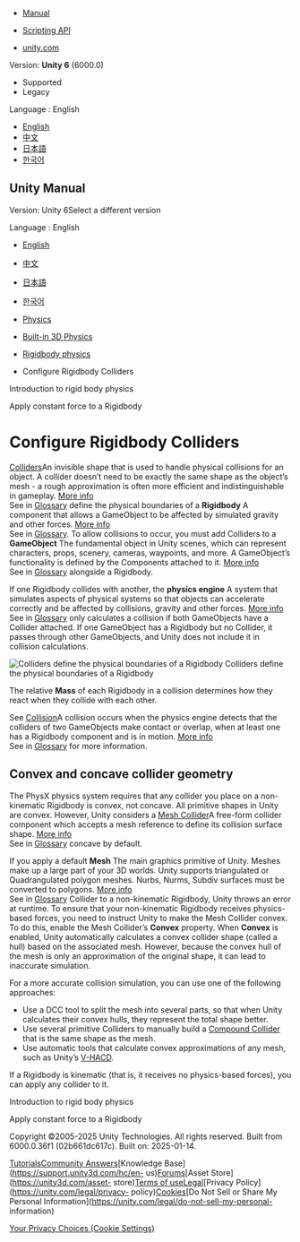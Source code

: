 [](https://docs.unity3d.com)

  * [Manual](../Manual/index.html)
  * [Scripting API](../ScriptReference/index.html)

  * [unity.com](https://unity.com/)

Version: **Unity 6** (6000.0)

  * Supported
  * Legacy

Language : English

  * [English](/Manual/rigidbody-configure-colliders.html)
  * [中文](/cn/current/Manual/rigidbody-configure-colliders.html)
  * [日本語](/ja/current/Manual/rigidbody-configure-colliders.html)
  * [한국어](/kr/current/Manual/rigidbody-configure-colliders.html)

[](https://docs.unity3d.com)

## Unity Manual

Version: Unity 6Select a different version

Language : English

  * [English](/Manual/rigidbody-configure-colliders.html)
  * [中文](/cn/current/Manual/rigidbody-configure-colliders.html)
  * [日本語](/ja/current/Manual/rigidbody-configure-colliders.html)
  * [한국어](/kr/current/Manual/rigidbody-configure-colliders.html)

  * [Physics](PhysicsSection.html)
  * [Built-in 3D Physics](PhysicsOverview.html)
  * [Rigidbody physics](rigidbody-physics-section.html)
  * Configure Rigidbody Colliders 

[](RigidbodiesOverview.html)

Introduction to rigid body physics

[](rigidbody-constant-force.html)

Apply constant force to a Rigidbody

# Configure Rigidbody Colliders

[Colliders](collision-section.html)An invisible shape that is used to handle
physical collisions for an object. A collider doesn’t need to be exactly the
same shape as the object’s mesh - a rough approximation is often more
efficient and indistinguishable in gameplay. [More
info](CollidersOverview.html)  
See in [Glossary](Glossary.html#Collider) define the physical boundaries of a
**Rigidbody** A component that allows a GameObject to be affected by simulated
gravity and other forces. [More info](class-Rigidbody.html)  
See in [Glossary](Glossary.html#Rigidbody). To allow collisions to occur, you
must add Colliders to a **GameObject** The fundamental object in Unity scenes,
which can represent characters, props, scenery, cameras, waypoints, and more.
A GameObject’s functionality is defined by the Components attached to it.
[More info](class-GameObject.html)  
See in [Glossary](Glossary.html#GameObject) alongside a Rigidbody.

If one Rigidbody collides with another, the **physics engine** A system that
simulates aspects of physical systems so that objects can accelerate correctly
and be affected by collisions, gravity and other forces. [More
info](PhysicsSection.html)  
See in [Glossary](Glossary.html#PhysicsEngine) only calculates a collision if
both GameObjects have a Collider attached. If one GameObject has a Rigidbody
but no Collider, it passes through other GameObjects, and Unity does not
include it in collision calculations.

![Colliders define the physical boundaries of a
Rigidbody](../uploads/Main/RigidbodyandCollider.png) Colliders define the
physical boundaries of a Rigidbody

The relative **Mass** of each Rigidbody in a collision determines how they
react when they collide with each other.

See [Collision](collision-section.html)A collision occurs when the physics
engine detects that the colliders of two GameObjects make contact or overlap,
when at least one has a Rigidbody component and is in motion. [More
info](CollidersOverview.html)  
See in [Glossary](Glossary.html#Collision) for more information.

## Convex and concave collider geometry

The PhysX physics system requires that any collider you place on a non-
kinematic Rigidbody is convex, not concave. All primitive shapes in Unity are
convex. However, Unity considers a [Mesh Collider](class-MeshCollider.html)A
free-form collider component which accepts a mesh reference to define its
collision surface shape. [More info](class-MeshCollider.html)  
See in [Glossary](Glossary.html#MeshCollider) concave by default.

If you apply a default **Mesh** The main graphics primitive of Unity. Meshes
make up a large part of your 3D worlds. Unity supports triangulated or
Quadrangulated polygon meshes. Nurbs, Nurms, Subdiv surfaces must be converted
to polygons. [More info](mesh.html)  
See in [Glossary](Glossary.html#Mesh) Collider to a non-kinematic Rigidbody,
Unity throws an error at runtime. To ensure that your non-kinematic Rigidbody
receives physics-based forces, you need to instruct Unity to make the Mesh
Collider convex. To do this, enable the Mesh Collider’s **Convex** property.
When **Convex** is enabled, Unity automatically calculates a convex collider
shape (called a hull) based on the associated mesh. However, because the
convex hull of the mesh is only an approximation of the original shape, it can
lead to inaccurate simulation.

For a more accurate collision simulation, you can use one of the following
approaches:

  * Use a DCC tool to split the mesh into several parts, so that when Unity calculates their convex hulls, they represent the total shape better.
  * Use several primitive Colliders to manually build a [Compound Collider](compound-colliders.html) that is the same shape as the mesh.
  * Use automatic tools that calculate convex approximations of any mesh, such as Unity’s [V-HACD](https://github.com/Unity-Technologies/VHACD).

If a Rigidbody is kinematic (that is, it receives no physics-based forces),
you can apply any collider to it.

[](RigidbodiesOverview.html)

Introduction to rigid body physics

[](rigidbody-constant-force.html)

Apply constant force to a Rigidbody

Copyright ©2005-2025 Unity Technologies. All rights reserved. Built from
6000.0.36f1 (02b661dc617c). Built on: 2025-01-14.

[Tutorials](https://learn.unity.com/)[Community
Answers](https://answers.unity3d.com)[Knowledge
Base](https://support.unity3d.com/hc/en-
us)[Forums](https://forum.unity3d.com)[Asset Store](https://unity3d.com/asset-
store)[Terms of
use](https://docs.unity3d.com/Manual/TermsOfUse.html)[Legal](https://unity.com/legal)[Privacy
Policy](https://unity.com/legal/privacy-
policy)[Cookies](https://unity.com/legal/cookie-policy)[Do Not Sell or Share
My Personal Information](https://unity.com/legal/do-not-sell-my-personal-
information)

[Your Privacy Choices (Cookie Settings)](javascript:void\(0\);)

